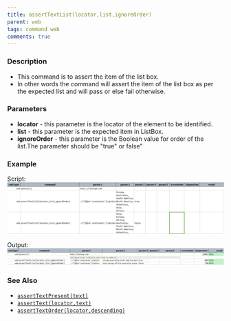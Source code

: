 ```yaml
---
title: assertTextList(locator,list,ignoreOrder)
parent: web
tags: command web
comments: true
---
```


### Description

- This command is to assert the item of the list box.
- In other words the command will assert the item of the list box as per the expected list and will pass or else fail otherwise.

### Parameters

- **locator** - this parameter is the locator of the element to be identified.
- **list** - this parameter is the expected item in ListBox.
- **ignoreOrder** - this parameter is the Boolean value for order of the list.The parameter should be "true" or false"

### Example

Script:<br/>
![](image/assertTextList_01.png)

Output:<br/>
![](image/assertTextList_02.png)

### See Also

- [`assertTextPresent(text)`](assertTextPresent(text).html)
- [`assertText(locator,text)`](assertText(locator,text).html)
- [`assertTextOrder(locator,descending)`](assertTextOrder(locator,descending).html)